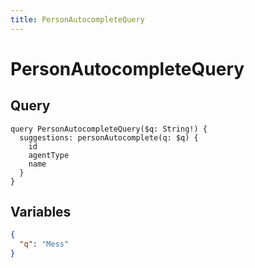 ```yaml
---
title: PersonAutocompleteQuery
---
```


# PersonAutocompleteQuery

## Query

```gql
query PersonAutocompleteQuery($q: String!) {
  suggestions: personAutocomplete(q: $q) {
    id
    agentType
    name
  }
}
```

## Variables

```json
{
  "q": "Mess"
}
```